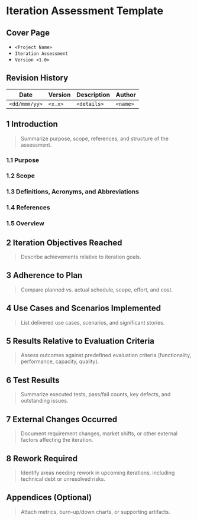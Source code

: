 # Iteration Assessment Template

## Cover Page
- `<Project Name>`
- `Iteration Assessment`
- `Version <1.0>`

## Revision History
| Date | Version | Description | Author |
| --- | --- | --- | --- |
| `<dd/mmm/yy>` | `<x.x>` | `<details>` | `<name>` |

## 1 Introduction
> Summarize purpose, scope, references, and structure of the assessment.

### 1.1 Purpose
### 1.2 Scope
### 1.3 Definitions, Acronyms, and Abbreviations
### 1.4 References
### 1.5 Overview

## 2 Iteration Objectives Reached
> Describe achievements relative to iteration goals.

## 3 Adherence to Plan
> Compare planned vs. actual schedule, scope, effort, and cost.

## 4 Use Cases and Scenarios Implemented
> List delivered use cases, scenarios, and significant stories.

## 5 Results Relative to Evaluation Criteria
> Assess outcomes against predefined evaluation criteria (functionality, performance, capacity, quality).

## 6 Test Results
> Summarize executed tests, pass/fail counts, key defects, and outstanding issues.

## 7 External Changes Occurred
> Document requirement changes, market shifts, or other external factors affecting the iteration.

## 8 Rework Required
> Identify areas needing rework in upcoming iterations, including technical debt or unresolved risks.

## Appendices (Optional)
> Attach metrics, burn-up/down charts, or supporting artifacts.
